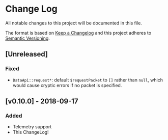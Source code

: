# Change Log

All notable changes to this project will be documented in this file.

The format is based on [Keep a Changelog](http://keepachangelog.com/en/1.0.0/)
and this project adheres to [Semantic
Versioning](http://semver.org/spec/v2.0.0.html).

## [Unreleased]
### Fixed
- `DataApi::request*`: default `$requestPacket` to `[]` rather than `null`,
    which would cause cryptic errors if no packet is specified.

## [v0.10.0] - 2018-09-17
### Added
- Telemetry support
- This ChangeLog!
